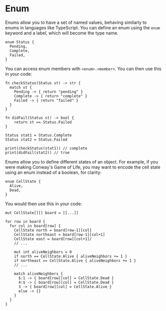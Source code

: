 # Enum

Enums allow you to have a set of named values, behaving similarly to enums in languages like TypeScript. You can define an enum using the `enum` keyword and a label, which will become the type name.

```nc
enum Status {
  Pending,
  Complete,
  Failed,
}
```

You can access enum members with `<enum>.<member>`. You can then use this in your code:

```nc
fn checkStatus(Status st) -> str {
  match st {
    Pending -> { return "pending" }
    Complete -> { return "complete" }
    Failed -> { return "failed" }
  }
}

fn didFail(Status st) -> bool {
    return st == Status.Failed
}

Status stat1 = Status.Complete
Status stat2 = Status.Failed

print(checkStatus(stat1)) // complete
print(didFail(stat2)) // true
```

Enums allow you to define different states of an object. For example, if you were making Conway's Game of Life, you may want to encode the cell state using an enum instead of a boolean, for clarity:

```nc
enum CellState {
  Alive,
  Dead,
}
```

You would then use this in your code:

```nc
mut CellState[][] board = [[...]]

for row in board {
  for col in board[row] {
    CellState north = board[row-1][col]
    CellState northeast = board[row-1][col+1]
    CellState east = board[row][col+1]/
    // ...

    mut int aliveNeighbors = 0
    if north == CellState.Alive { aliveNeighbors += 1 }
    if northeast == CellState.Alive { aliveNeighbors += 1 }
    // ...

    match aliveNeighbors {
      $:1 -> { board[row][col] = CellState.Dead }
      4:$ -> { board[row][col] = CellState.Dead }
      3 -> { board[row][col] = CellState.Alive }
      else -> {}
    }
  }
}
```
